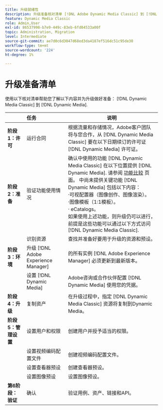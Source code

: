 ```yaml
---
title: 升级就绪性
description: 升级准备核对清单 [!DNL Adobe Dynamic Media Classic] 到 [!DNL Dynamic Media] 日期 [!DNL Adobe Experience Manager].
feature: Dynamic Media Classic
role: Admin,User
exl-id: 86537998-b7e9-449c-83eb-6fd04533a00f
topic: Administration, Migration
level: Intermediate
source-git-commit: ae7d0c6d3047d68ed3da4187ef516dc51c95de30
workflow-type: tm+mt
source-wordcount: '224'
ht-degree: 1%

---
```


# 升级准备清单

使用以下核对清单帮助您了解以下内容并为升级做好准备： [!DNL Dynamic Media Classic] 到 [!DNL Dynamic Media].

|  | 任务 | 说明 |
| :--- | :--- | --- |
| **阶段1：许可** | 运行合同 | 根据流量和存储情况，Adobe客户团队将与您合作，从 [!DNL Dynamic Media Classic] 要在以下日期续订的许可证 [!DNL Dynamic Media] 许可证。 |
| **阶段2：准备** | 验证功能使用情况 | 确认中使用的功能 [!DNL Dynamic Media Classic] 在以下位置提供 [!DNL Dynamic Media]. 请参阅 [功能比较](/help/using/upgrade-feature-comparison.md) 页面。 中尚未提供关键功能 [!DNL Dynamic Media] 包括以下内容：<br>·可视配置器（图像创作、图像渲染）。<br>·图像模板（1:1模板）。<br>· eCatalogs。<br>如果使用上述功能，则升级仍可以进行，前提是这些功能可以通过以下方式访问 [!DNL Dynamic Media Classic]. |
|   | 识别资源 | 查找并准备好要用于升级的资源和预设。 |
| **阶段3：环境** | 升级 [!DNL Adobe Experience Manager] | 的所有实例 [!DNL Adobe Experience Manager] 必须更新到最新版本。 |
|   | 设置 [!DNL Dynamic Media] | Adobe咨询或合作伙伴配置 [!DNL Dynamic Media] 使用您的凭据。 |
| **阶段4：升级** | 复制资产 | 在升级过程中，指定 [!DNL Dynamic Media Classic] 资源将复制到Dynamic Media。 |
| **阶段5：管理设置** | 设置用户和权限 | 创建用户并授予适当的权限。 |
|   | 设置视频编码配置文件 | 创建视频编码配置文件。 |
|   | 设置查看器预设 | 创建查看器预设。 |
|   | 设置图像预设 | 设置图像预设。 |
| **第6阶段：验证** | 确认 | 验证用例、资产、链接和API。 |
